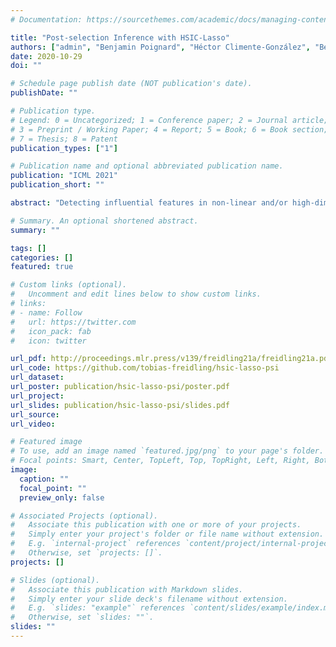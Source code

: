 ```yaml
---
# Documentation: https://sourcethemes.com/academic/docs/managing-content/

title: "Post-selection Inference with HSIC-Lasso"
authors: ["admin", "Benjamin Poignard", "Héctor Climente-González", "Benjamin Poignard"]
date: 2020-10-29
doi: ""

# Schedule page publish date (NOT publication's date).
publishDate: ""

# Publication type.
# Legend: 0 = Uncategorized; 1 = Conference paper; 2 = Journal article;
# 3 = Preprint / Working Paper; 4 = Report; 5 = Book; 6 = Book section;
# 7 = Thesis; 8 = Patent
publication_types: ["1"]

# Publication name and optional abbreviated publication name.
publication: "ICML 2021"
publication_short: ""

abstract: "Detecting influential features in non-linear and/or high-dimensional data is a challenging and increasingly important task in machine learning. Variable selection methods have thus been gaining much attention as well as post-selection inference. Indeed, the selected features can be significantly flawed when the selection procedure is not accounted for. We propose a selective inference procedure using the so-called model-free \"HSIC-Lasso\" based on the framework of truncated Gaussians combined with the polyhedral lemma. We then develop an algorithm, which allows for low computational costs and provides a selection of the regularisation parameter. The performance of our method is illustrated by both artificial and real-world data based experiments, which emphasise a tight control of the type-I error, even for small sample sizes."

# Summary. An optional shortened abstract.
summary: ""

tags: []
categories: []
featured: true

# Custom links (optional).
#   Uncomment and edit lines below to show custom links.
# links:
# - name: Follow
#   url: https://twitter.com
#   icon_pack: fab
#   icon: twitter

url_pdf: http://proceedings.mlr.press/v139/freidling21a/freidling21a.pdf
url_code: https://github.com/tobias-freidling/hsic-lasso-psi
url_dataset:
url_poster: publication/hsic-lasso-psi/poster.pdf
url_project:
url_slides: publication/hsic-lasso-psi/slides.pdf
url_source:
url_video:

# Featured image
# To use, add an image named `featured.jpg/png` to your page's folder.
# Focal points: Smart, Center, TopLeft, Top, TopRight, Left, Right, BottomLeft, Bottom, BottomRight.
image:
  caption: ""
  focal_point: ""
  preview_only: false

# Associated Projects (optional).
#   Associate this publication with one or more of your projects.
#   Simply enter your project's folder or file name without extension.
#   E.g. `internal-project` references `content/project/internal-project/index.md`.
#   Otherwise, set `projects: []`.
projects: []

# Slides (optional).
#   Associate this publication with Markdown slides.
#   Simply enter your slide deck's filename without extension.
#   E.g. `slides: "example"` references `content/slides/example/index.md`.
#   Otherwise, set `slides: ""`.
slides: ""
---
```

